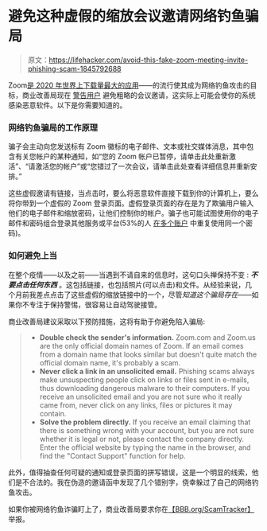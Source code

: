 # 避免这种虚假的缩放会议邀请网络钓鱼骗局

> 原文：<https://lifehacker.com/avoid-this-fake-zoom-meeting-invite-phishing-scam-1845792688>

Zoom[是 2020 年世界上下载量最大的应用](https://www.usatoday.com/story/tech/2020/12/02/zoom-apple-top-iphone-ipad-app-2020/3785601001/)——的流行使其成为网络钓鱼攻击的目标，商业改善局现在 [警告用户](https://www.bbb.org/article/news-releases/23421-bbb-scam-alert-that-zoom-invite-is-really-a-phishing-scam) 避免粗略的会议邀请，这实际上可能会使你的系统感染恶意软件。以下是你需要知道的。



### **网络钓鱼骗局的工作原理**

骗子会主动向您发送标有 Zoom 徽标的电子邮件、文本或社交媒体消息，其中包含有关您帐户的某种通知，如“您的 Zoom 帐户已暂停，请单击此处重新激活”、“请激活您的帐户”或“您错过了一次会议，请单击此处查看详细信息并重新安排。”

这些虚假邀请有链接，当点击时，要么将恶意软件直接下载到你的计算机上，要么将你带到一个虚假的 Zoom 登录页面。虚假登录页面的存在是为了欺骗用户输入他们的电子邮件和缩放密码，让他们控制你的帐户。骗子也可能试图使用你的电子邮件和密码组合登录其他服务或平台(53%的人 [在多个账户](https://www.securitymagazine.com/articles/92331-of-people-admit-they-reuse-the-same-password-for-multiple-accounts) 中重复使用同一个密码)。

### **如何避免上当**

在整个疫情——以及之前——当遇到不请自来的信息时，这句口头禅保持不变 : ***不要点击任何东西*** 。这包括链接，也包括照片(可以点击)和文件。从经验来说，几个月前我差点点击了这些虚假的缩放链接中的一个，尽管*知道这个骗局存在*——如果你不专注于保持警惕，很容易让自动驾驶接管。

商业改善局建议采取以下预防措施，这将有助于你避免陷入骗局:

> *   **Double check the sender's information.** Zoom.com and Zoom.us are the only official domain names of Zoom. If an email comes from a domain name that looks similar but doesn't quite match the official domain name, it's probably a scam.
> *   **Never click a link in an unsolicited email.** Phishing scams always make unsuspecting people click on links or files sent in e-mails, thus downloading dangerous malware to their computers. If you receive an unsolicited email and you are not sure who it really came from, never click on any links, files or pictures it may contain.
> *   **Solve the problem directly.** If you receive an email claiming that there is something wrong with your account, but you are not sure whether it is legal or not, please contact the company directly. Enter the official website by typing the name in the browser, and find the "Contact Support" function for help.

此外，值得抽查任何可疑的通知或登录页面的拼写错误，这是一个明显的线索，他们是不合法的。我在伪造的邀请函中发现了几个错别字，侥幸躲过了自己的网络钓鱼攻击。

如果你被网络钓鱼诈骗盯上了，商业改善局要求你在[【BBB.org/ScamTracker】](http://www.bbb.org/ScamTracker)举报。